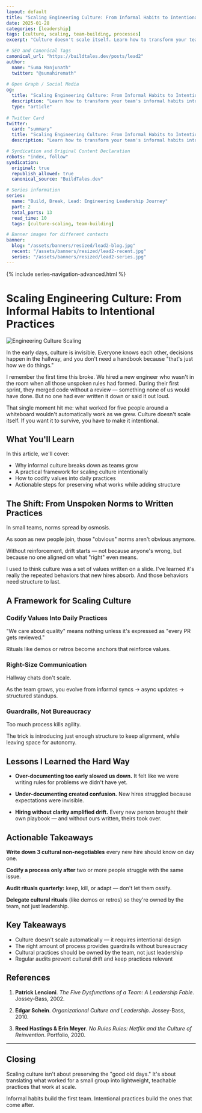 ```yaml
---
layout: default
title: "Scaling Engineering Culture: From Informal Habits to Intentional Practices"
date: 2025-01-28
categories: [leadership]
tags: [culture, scaling, team-building, processes]
excerpt: "Culture doesn't scale itself. Learn how to transform your team's informal habits into intentional practices that survive growth."

# SEO and Canonical Tags
canonical_url: "https://buildtales.dev/posts/lead2"
author:
  name: "Suma Manjunath"
  twitter: "@sumahiremath"
  
# Open Graph / Social Media
og:
  title: "Scaling Engineering Culture: From Informal Habits to Intentional Practices"
  description: "Learn how to transform your team's informal habits into intentional practices that survive growth. Practical frameworks for scaling engineering culture."
  type: "article"
  
# Twitter Card
twitter:
  card: "summary"
  title: "Scaling Engineering Culture: From Informal Habits to Intentional Practices"
  description: "Learn how to transform your team's informal habits into intentional practices that survive growth. Practical frameworks for scaling engineering culture."

# Syndication and Original Content Declaration
robots: "index, follow"
syndication:
  original: true
  republish_allowed: true
  canonical_source: "BuildTales.dev"

# Series information
series:
  name: "Build, Break, Lead: Engineering Leadership Journey"
  part: 2
  total_parts: 13
  read_time: 10
  tags: [culture-scaling, team-building]

# Banner images for different contexts
banner:
  blog: "/assets/banners/resized/lead2-blog.jpg"
  recent: "/assets/banners/resized/lead2-recent.jpg"
  series: "/assets/banners/resized/lead2-series.jpg"
---
```


{% include series-navigation-advanced.html %}

# Scaling Engineering Culture: From Informal Habits to Intentional Practices

![Engineering Culture Scaling](/assets/banners/resized/lead2-blog.jpg)

In the early days, culture is invisible. Everyone knows each other, decisions happen in the hallway, and you don't need a handbook because "that's just how we do things."

I remember the first time this broke. We hired a new engineer who wasn't in the room when all those unspoken rules had formed. During their first sprint, they merged code without a review — something none of us would have done. But no one had ever written it down or said it out loud.

That single moment hit me: what worked for five people around a whiteboard wouldn't automatically work as we grew. Culture doesn't scale itself. If you want it to survive, you have to make it intentional.

## What You'll Learn

In this article, we'll cover:
- Why informal culture breaks down as teams grow
- A practical framework for scaling culture intentionally
- How to codify values into daily practices
- Actionable steps for preserving what works while adding structure

## The Shift: From Unspoken Norms to Written Practices

In small teams, norms spread by osmosis.

As soon as new people join, those "obvious" norms aren't obvious anymore.

Without reinforcement, drift starts — not because anyone's wrong, but because no one aligned on what "right" even means.

I used to think culture was a set of values written on a slide. I've learned it's really the repeated behaviors that new hires absorb. And those behaviors need structure to last.

## A Framework for Scaling Culture

### Codify Values Into Daily Practices

"We care about quality" means nothing unless it's expressed as "every PR gets reviewed."

Rituals like demos or retros become anchors that reinforce values.

### Right-Size Communication

Hallway chats don't scale.

As the team grows, you evolve from informal syncs → async updates → structured standups.

### Guardrails, Not Bureaucracy

Too much process kills agility.

The trick is introducing just enough structure to keep alignment, while leaving space for autonomy.

## Lessons I Learned the Hard Way

- **Over-documenting too early slowed us down.** It felt like we were writing rules for problems we didn't have yet.

- **Under-documenting created confusion.** New hires struggled because expectations were invisible.

- **Hiring without clarity amplified drift.** Every new person brought their own playbook — and without ours written, theirs took over.

## Actionable Takeaways

**Write down 3 cultural non-negotiables** every new hire should know on day one.

**Codify a process only after** two or more people struggle with the same issue.

**Audit rituals quarterly:** keep, kill, or adapt — don't let them ossify.

**Delegate cultural rituals** (like demos or retros) so they're owned by the team, not just leadership.

## Key Takeaways

- Culture doesn't scale automatically — it requires intentional design
- The right amount of process provides guardrails without bureaucracy
- Cultural practices should be owned by the team, not just leadership
- Regular audits prevent cultural drift and keep practices relevant

## References

1. **Patrick Lencioni**. *The Five Dysfunctions of a Team: A Leadership Fable*. Jossey-Bass, 2002.

2. **Edgar Schein**. *Organizational Culture and Leadership*. Jossey-Bass, 2010.

3. **Reed Hastings & Erin Meyer**. *No Rules Rules: Netflix and the Culture of Reinvention*. Portfolio, 2020.

---

## Closing

Scaling culture isn't about preserving the "good old days." It's about translating what worked for a small group into lightweight, teachable practices that work at scale.

Informal habits build the first team. Intentional practices build the ones that come after.
